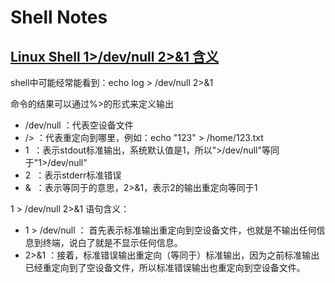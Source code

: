 # Shell Notes

## [Linux Shell 1>/dev/null 2>&1 含义](https://blog.csdn.net/ithomer/article/details/9288353)

shell中可能经常能看到：echo log > /dev/null 2>&1

命令的结果可以通过%>的形式来定义输出

- /dev/null ：代表空设备文件
- /> ：代表重定向到哪里，例如：echo "123" > /home/123.txt
- 1  ：表示stdout标准输出，系统默认值是1，所以">/dev/null"等同于"1>/dev/null"
- 2  ：表示stderr标准错误
- &  ：表示等同于的意思，2>&1，表示2的输出重定向等同于1

1 > /dev/null 2>&1 语句含义：

- 1 > /dev/null ： 首先表示标准输出重定向到空设备文件，也就是不输出任何信息到终端，说白了就是不显示任何信息。
- 2>&1 ：接着，标准错误输出重定向（等同于）标准输出，因为之前标准输出已经重定向到了空设备文件，所以标准错误输出也重定向到空设备文件。
